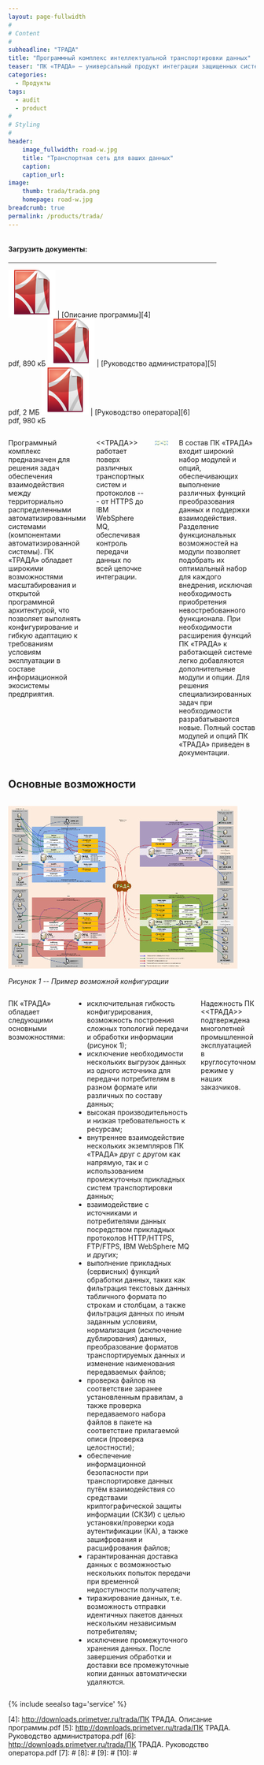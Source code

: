 ```yaml
---
layout: page-fullwidth
#
# Content
#
subheadline: "ТРАДА"
title: "Программный комплекс интеллектуальной транспортировки данных"
teaser: "ПК «ТРАДА» – универсальный продукт интеграции защищенных систем, обеспечивающий высокопроизводительную и безопасную передачу данных между автоматизированными системами предприятия с выполнением преобразования форматов и прикладной обработки передаваемой информации."
categories: 
  - Продукты
tags:
  - audit
  - product
#
# Styling
#
header:
    image_fullwidth: road-w.jpg
    title: "Транспортная сеть для ваших данных"
    caption: 
    caption_url:
image:
    thumb: trada/trada.png
    homepage: road-w.jpg
breadcrumb: true
permalink: /products/trada/
---
```


<div class="row">
<div class="medium-4 medium-push-8 columns" markdown="1">

<div class="panel radius" markdown="1">

#### Загрузить документы:

---

![3] | [Описание программы][4]<br>pdf, 890 кБ
![3] | [Руководство администратора][5]<br>pdf, 2 МБ 
![3] | [Руководство оператора][6]<br>pdf, 980 кБ

</div>
</div><!-- /.medium-4.columns -->

<div class="medium-8 medium-pull-4 columns" markdown="1">


Программный комплекс предназначен для решения задач обеспечения взаимодействия между территориально распределенными автоматизированными системами (компонентами автоматизированной системы). ПК «ТРАДА» обладает широкими возможностями масштабирования и открытой программной архитектурой, что позволяет выполнять конфигурирование и гибкую адаптацию к требованиям условиям эксплуатации в составе информационной экосистемы предприятия.

<<ТРАДА>> работает поверх различных транспортных систем и протоколов --- от HTTPS до IBM WebSphere MQ, обеспечивая контроль передачи данных по всей цепочке интеграции.

![1]

В состав ПК «ТРАДА» входит широкий набор модулей и опций, обеспечивающих выполнение различных функций преобразования данных и поддержки взаимодействия. Разделение функциональных возможностей на модули позволяет подобрать их оптимальный набор для каждого внедрения, исключая необходимость приобретения невостребованного функционала. При необходимости расширения функций ПК «ТРАДА» к работающей системе легко добавляются дополнительные модули и опции. Для решения специализированных задач при необходимости разрабатываются новые. Полный состав модулей и опций ПК «ТРАДА» приведен в документации.

</div><!-- /.medium-8.columns -->
</div><!-- /.row -->

## Основные возможности

<div class="row">
<div class="medium-4 medium-push-8 columns" markdown="1">

<div class="panel radius" markdown="1">

![2]

*Рисунок 1 -- Пример возможной конфигурации*

</div>

</div><!-- /.medium-4.columns -->

<div class="medium-8 medium-pull-4 columns" markdown="1">


ПК «ТРАДА» обладает следующими основными возможностями:

- исключительная гибкость конфигурирования, возможность построения сложных топологий передачи и обработки информации (рисунок 1);
- исключение необходимости нескольких выгрузок данных из одного источника для передачи потребителям в разном формате или различных по составу данных;
- высокая производительность и низкая требовательность к ресурсам;
- внутреннее взаимодействие нескольких экземпляров ПК «ТРАДА» друг с другом как напрямую, так и с использованием промежуточных прикладных систем транспортировки данных;
- взаимодействие с источниками и потребителями данных посредством прикладных протоколов HTTP/HTTPS, FTP/FTPS, IBM WebSphere MQ и других;
- выполнение прикладных (сервисных) функций обработки данных, таких как фильтрация текстовых данных табличного формата по строкам и столбцам, а также фильтрация данных по иным заданным условиям, нормализация (исключение дублирования) данных, преобразование форматов транспортируемых данных и изменение наименования передаваемых файлов;
- проверка файлов на соответствие заранее установленным правилам, а также проверка передаваемого набора файлов в пакете на соответствие прилагаемой описи (проверка целостности);
- обеспечение информационной безопасности  при транспортировке данных путём взаимодействия со средствами криптографической защиты информации (СКЗИ) с целью установки/проверки кода аутентификации (КА), а также зашифрования и расшифрования файлов;
- гарантированная доставка данных с возможностью нескольких попыток передачи при временной недоступности получателя;
- тиражирование данных, т.е. возможность отправки идентичных пакетов данных нескольким независимым потребителям;
- исключение промежуточного хранения данных. После завершения обработки и
 доставки все промежуточные копии данных автоматически удаляются.
 
Надежность ПК <<ТРАДА>> подтверждена многолетней промышленной эксплуатацией в круглосуточном режиме у наших заказчиков.

</div><!-- /.medium-8.columns -->
</div><!-- /.row -->

{% include seealso tag='service' %}
  
 [1]: /images/trada/trada.png
 [2]: /images/ias/trada.jpg
 [3]: /assets/icons/application-pdf.svg
 [4]: http://downloads.primetver.ru/trada/ПК ТРАДА. Описание программы.pdf
 [5]: http://downloads.primetver.ru/trada/ПК ТРАДА. Руководство администратора.pdf
 [6]: http://downloads.primetver.ru/trada/ПК ТРАДА. Руководство оператора.pdf
 [7]: #
 [8]: #
 [9]: #
 [10]: #
 
